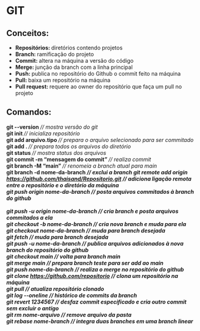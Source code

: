 # GIT 
## Conceitos:
- <b> Repositórios: </b> diretórios contendo projetos  
- <b> Branch: </b> ramificação do projeto 
- <b> Commit: </b> altera na máquina a versão do código  
- <b> Merge: </b> junção da branch com a linha principal 
- <b> Push: </b> publica no repositório do Github o commit feito na máquina
- <b> Pull: </b> baixa um repositório na máquina 
- <b> Pull request: </b> requere ao owner do repositório que faça um pull no projeto

## Comandos: 
<b> git --version </b>                                                    <i> // mostra versão do git  </i> <br>
<b> git init </b>                                                         <i> // inicializa repositório </i> <br>
<b> git add arquivo.tipo </b>                                             <i> // prepara o arquivo selecionado para ser commitado </i> <br>
<b> git add . </b>                                                        <i> // prepara todos os arquivos do diretório </i> <br>
<b> git status </b>                                                       <i> // mostra status dos arquivos </i> <br>
<b> git commit -m “mensagem do commit” </b>                               <i> // realiza commit </i> <br>
<b> git branch -M “main” </b>                                             <i> // renomeia a branch atual para main </i> <br>
<b> git branch -d nome-da-branch                                            <i> // exclui a branch
<b> git remote add origin https://github.com/thaisand/Repositorio.git </b><i> // adiciona ligação remota entre o repositório e o diretório da máquina </i><br>
<b> git push origin nome-da-branch </b>                                 <i> // posta arquivos commitados à branch do github </i> <br>   
<b> git push -u origin nome-da-branch </b>                                <i> // cria branch e posta arquivos commitados a ela </i> <br>
<b> git checkout -b nome-da-branch  </b>                                  <i> // cria nova branch e muda para  ela </i> <br>
<b> git checkout nome-da-branch  </b>                                   <i> // muda para branch desejada </i> <br>
<b> git fetch </b>                                                      <i> // muda para branch desejada </i> <br>
<b> git push -u nome-da-branch  </b>                                      <i> // publica arquivos adicionados à nova branch do repositório do github </i>   
<b> git checkout main </b>                                                <i> // volta para branch main </i> <br>
<b> git merge main     </b>                                               <i> // prepara branch teste para ser add ao main </i> <br>
<b> git push nome-da-branch    </b>                                       <i> // realiza o merge no repositório do github </i> <br>
<b> git clone https://github.com/repositorio  </b>                        <i> // clona um repositório na máquina </i> <br>
<b> git pull   </b>                                                       <i> // atualiza repositório clonado </i> <br>
<b> git log --oneline   </b>                                                <i> // histórico de commits da branch </i> <br>
<b> git revert 1234567 </b>                                                <i> // desfaz commit especificado e cria outro commit sem excluir o antigo </i> <br>
<b> git rm nome-arquivo  </b>                                             <i> // remove arquivo da pasta </i> <br>
<b> git rebase nome-branch </b>                                           <i> // integra duas branches em uma branch linear </i> <br>

